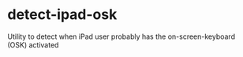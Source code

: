 # detect-ipad-osk
Utility to detect when iPad user probably has the on-screen-keyboard (OSK) activated

